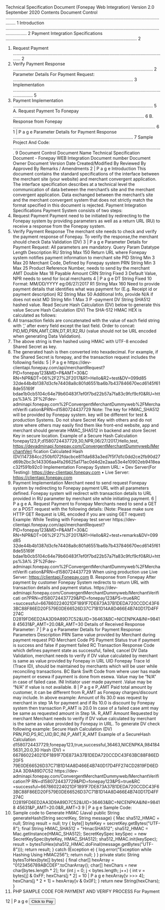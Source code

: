 Technical Specification Document (Fonepay Web Integration)
Version 2.0
September 2020
Contents
Document Control .................................................................................................................................... 1
Introduction ............................................................................................................................................. 2
Payment Integration Specifications .......................................................................................................... 2
1. Request Payment ............................................................................................................................. 2
2. Verify Payment Response ................................................................................................................. 2
Parameter Details For Payment Request: ................................................................................................. 3
Implementation ....................................................................................................................................... 5
1. Payment Implementation ................................................................................................................. 5
A. Request Payment To Fonepay .......................................................................................................... 6
B. Response from Fonepay ................................................................................................................... 6
1 | P a g e
Parameter Details for Payment Response ................................................................................................. 7
Sample Project And Code: ........................................................................................................................ 9
Document Control
Document Name
Technical Specification Document - Fonepay WEB Integration
Document number
Document Owner
Document Version Date Created/Modified By Reviewed By Approved By Remarks / Amendments
2 | P a g e
Introduction
This document contains the standard specifications of the interface between the merchant site (your website) and merchant convergent application. The interface specification describes at a technical level the communication of data between the merchant’s site and the merchant convergent application. Data exchanged between the merchant’s site and the merchant convergent system that does not strictly match the format specified in this document is rejected.
Payment Integration Specifications
Payment System consists of two steps:
1. Request Payment
Payment need to be initiated by redirecting to the Fonepay system by providing parameters as well as a return URL (RU) to receive a response from the Fonepay system.
2. Verify Payment Response
The merchant site needs to check and verify the payment response of Fonepay. To verify the response,the merchant should check Data Validation (DV)
3 | P a g e
Parameter Details for Payment Request:
All parameters are mandatory.
Query Param
Datatype
Length
Description
RU
String
Max 150
Return URL where Fonepay system notifies payment information to merchant site
PID
String
Min 3
Max 20
Merchant Code, Defined by Fonepay system
PRN
String
Min 3
Max 25
Product Reference Number, needs to send by the merchant
AMT
Double
Max 18
Payable Amount
CRN
String
Fixed 3
Default Value, NPR needs to send for local merchants
4 | P a g e
DT
String
Fixed 10
Format: MM/DD/YYYY
eg:06/27/2017
R1
String
Max 160
Need to provide payment details that identifies what was
payment for (E.g. Receipt id or payment description)
R2
String
Max 50
Additional Info, provide N/A if does not exist
MD
String
Min 1 Max
3
P –payment
DV
String
SHA512 hashed value.
Read Secure Hash Calculation (DV) below to generate this
value
Secure Hash Calculation (DV)
The SHA-512 HMAC HEX is calculated as follows:
1. All transaction fields are concatenated with the value of each field string
with ‘,’ after every field except the last field.
Order to concat:
PID,MD,PRN,AMT,CRN,DT,R1,R2,RU
(value should not be URL encoded when generating Data Validation).
2. The above string is then hashed using HMAC with UTF-8 encoded Shared
Secret as key.
3. The generated hash is then converted into hexadecimal.
For example, if the Shared Secret is fonepay, and
the transaction request includes the following fields:
5 | P a g e
https://dev- clientapi.fonepay.com/api/merchantRequest?PID=fonepay123&MD=P&AMT=30&C RN=NPR&DT=06%2F27%2F2017&R1=Hello&R2=test&DV=099d85 32de44b4b1387d3cfe74408a8c801d6551ba6b7b437846670ecd6145f618de55169f bdae1b0cb5104c64e79b60483f7ef0f7bd22b57a7fa83c9fcf9cf0&RU=https%3A% 2F%2Fdev- adminapi.fonepay.com%2FConvergentMerchantDummyweb%2FMerchantVerifi cation&PRN=d1580724437729
Note: The key for HMAC_SHA512 will be provided by Fonepay system. key will be different for test & production Systems. Do not share Secret Key with others and do not store where others may easily find them like front-end website, app and merchant should generate HMAC_SHA512 in backend and store Secret Key in secure location.
Example of a Secure Hash Calculation
fonepay123,P,d1580724437729,30,NPR,06/27/2017,Hello,test, https://devadminapi.fonepay.com/ConvergentMerchantDummyweb/MerchantVeri fication
Calculated Hash
(DV)147384cc250bf072fdacbce811da683a3ed7f5f7d1c0dd2ce2fb90d27d69b2bc3c143306aa4fa26625a171ac0d4d2e2aaa53e4e10902eb9418eac32f591b92c0
Implementation
Fonepay System URL:
• Dev Server(For Testing): https://dev-clientapi.fonepay.com
• Live Server: https://clientapi.fonepay.com
1. Payment Implementation
Merchant need to send request Fonepay system by redirecting to Fonepay payment URL with all parameters defined. Fonepay system will redirect with transaction details to URL provided in RU parameter by merchant site while initiating payment.
6 | P a g e
A. Request Payment to Fonepay
Merchants need to send a GET or a POST request with the following details:
(Note: Please make sure HTTP GET Request is URL encoded if you are using GET request)
Example:
While Testing with Fonepay test server https://dev-
clientapi.fonepay.com/api/merchantRequest?PID=fonepay123&MD=P&AMT=30&C RN=NPR&DT=06%2F27%2F2017&R1=Hello&R2=test+remarks&DV=099d85 32de44b4b1387d3cfe74408a8c801d6551ba6b7b437846670ecd6145f618de55169f bdae1b0cb5104c64e79b60483f7ef0f7bd22b57a7fa83c9fcf9cf0&RU=https%3A%
2F%2Fdev- adminapi.fonepay.com%2FConvergentMerchantDummyweb%2FMerchantVerifi cation&PRN=d1580724437729
When using production use
Live Server: https://clientapi.Fonepay.com
B. Response from Fonepay
After payment by customer Fonepay System redirects to return URL with transaction details and payment status.
https://dev- adminapi.fonepay.com/ConvergentMerchantDummyweb/MerchantVerificati on?PRN=d1580724437729&PID=fonepay123&PS=true&RC
=successful=667860224021DF1891F7DE873A37B1DEDA720CCDC43F6
3BC88F86ED20F579E0DE66526D37C71B1D14A8D466E4B740D17D4FF274C D2819FD6ED2AA3D9A89D7C52&UID=36463&BC=NICENPKA&INI=98418 45631&P_AMT=20.0&R_AMT=30
Details of Received Response Parameter:
7 | P a g e
Parameter Details for Payment Response:
Parameters
Description
PRN
Same value provided by Merchant during payment request
PID
Merchant Code
PS
Payment Status true if payment is success and false if payment failed
RC
Transaction Response Code which defines payment state as successful, failed, cancel
DV
Data Validation, merchant needs to verify if DV value calculated by merchant is same as value provided by Fonepay in URL
UID
Fonepay Trace Id (Trace ID), should be maintained by merchants which will be user while reconciling transactions.
BC
Bank Swift Code from where user has made payment or esewa if payment is done from esewa. Value may be “N/A” in case of failed case.
INI
Initiator user made payment .Value may be “N/A” if value is not available.
8 | P a g e
P_AMT
Paid total amount by customer, it can be different from R_AMT as Fonepay charges/discount may include. In above example: Amount of Rs 30.0 was request by merchant in step 1A for payment and if Rs 10.0 is discount by Fonepay system then transaction P_AMT is 20.0
In case of a failed case amt may be same as requested amount in Step 1A.
R_AMT
Amount Requested by merchant
Merchant needs to verify if DV value calculated by merchant is the same as value provided by Fonepay in URL.
To generate DV check following example:
Secure Hash Calculation (DV) PRN,PID,PS,RC,UID,BC,INI,P_AMT,R_AMT
Example of a SecureHash Calculation
d1580724437729,fonepay123,true,successful,36463,NICENPKA,9841845631,20.0,30
Hash (DV) =
667860224021DF1891F7DE873A37B1DEDA720CCDC43F63BC88F86ED20F5
79E0DE66526D37C71B1D14A8D466E4B740D17D4FF274CD2819FD6ED2AA
3D9A89D7C52
https://dev- adminapi.fonepay.com/ConvergentMerchantDummyweb/MerchantVerification?P RN=d1580724437729&PID=fonepay123&PS=true&RC
=successful=667860224021DF1891F7DE873A37B1DEDA720CCDC43F6 3BC88F86ED20F579E0DE66526D37C71B1D14A8D466E4B740D17D4FF274C D2819FD6ED2AA3D9A89D7C52&UID=36463&BC=NICENPKA&INI=98418 45631&P_AMT=20.0&R_AMT=3
9 | P a g e
Sample Code:
1. Sample code to Generate HMAC (Java) public String generateHash(String secretKey, String message) {
Mac sha512_HMAC = null;
String result = null; try { byte[] byteKey = secretKey.getBytes("UTF-8"); final String
HMAC_SHA512 = "HmacSHA512"; sha512_HMAC
= Mac.getInstance(HMAC_SHA512);
SecretKeySpec keySpec = new SecretKeySpec(byteKey, HMAC_SHA512); sha512_HMAC.init(keySpec); result = bytesToHex(sha512_HMAC.doFinal(message.getBytes("UTF-8")));
return result; } catch (Exception e) { log.error("Exception while Hashing Using HMAC256");
return null;
} } private static String bytesToHex(byte[] bytes) { final char[] hexArray = "0123456789ABCDEF".toCharArray(); char[] hexChars = new char[bytes.length * 2];
for (int j = 0; j < bytes.length; j++) { int v = bytes[j] & 0xFF; hexChars[j * 2] =
10 | P a g e
hexArray[v >>> 4]; hexChars[j * 2 + 1] = hexArray[v & 0x0F];
} return new String(hexChars);
}
2. PHP SAMPLE CODE FOR PAYMENT AND VERIFY PROCESS For Payment
<?php
$autoSubmission = true;
$MD = 'P';
$AMT = '10';
$CRN = 'NPR';
$DT = date('m/d/Y');
$R1 = 'test';
$R2 = 'test';
$RU = 'http://localhost/verify.php'; //fully valid verification page link
$PRN = uniqid();
$PID = 'fonepay123';
$sharedSecretKey = 'fonepay';
11 | P a g e
$DV = hash_hmac('sha512',
$PID.','.$MD.','.$PRN.','.$AMT.','.$CRN.','.$DT.','.$R1.','.$R2.','.$RU, $sharedSecretKey);
$paymentLiveUrl = 'https://clientapi.fonepay.com/api/merchantRequest';
$paymentDevUrl = 'https://dev-clientapi.fonepay.com/api/merchantRequest';
?>
<!DOCTYPE html>
<html>
<head>
<title>Fonepay Payment page</title>
</head>
<body>
<form method="GET" id ="payment-form" action="<?php echo $paymentDevUrl; ?>">
<input type="hidden" name="PID" value="<?php echo $PID; ?>" >
<input type="hidden" name="MD" value="<?php echo $MD; ?>">
<input type="hidden" name="AMT" value="<?php echo $AMT; ?>">
<input type="hidden" name="CRN" value="<?php echo $CRN; ?>">
<input type="hidden" name="DT" value="<?php echo $DT; ?>">
<input type="hidden" name="R1" value="<?php echo $R1; ?>">
<input type="hidden" name="R2" value="<?php echo $R2; ?>">
<input type="hidden" name="DV" value="<?php echo $DV; ?>">
<input type="hidden" name="RU" value="<?php echo $RU; ?>">
<input type="hidden" name="PRN" value="<?php echo $PRN; ?>">
12 | P a g e
<input type="submit" value="Click to Pay">
</form>
</body>
</html>
<?php if ($autoSubmission ==
true): ?> <script> window.onload=function(){ window.setTimeout(function() { document.getElementById("payment-form").submit(); }, 2500);
};
</script>
<?php endif; ?>